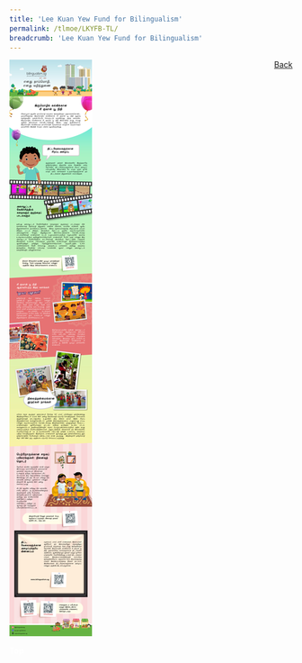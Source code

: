 ```yaml
---
title: 'Lee Kuan Yew Fund for Bilingualism'
permalink: /tlmoe/LKYFB-TL/
breadcrumb: 'Lee Kuan Yew Fund for Bilingualism'
---
```

<!-- Global site tag (gtag.js) - Google Ads: 726049306 -->
<script async src="https://www.googletagmanager.com/gtag/js?id=AW-726049306"></script>
<script>
  window.dataLayer = window.dataLayer || [];
  function gtag(){dataLayer.push(arguments);}
  gtag('js', new Date());

  gtag('config', 'AW-726049306');
</script>
<a href="/exhibits/தமிழ்மொழிக்-காட்சிக்கூடம்-e/community-partners2/"   style="float: right;">Back</a>
 <img src="/images/MTLS2021-LKYFB_TL V2.jpg"> <br/>
<div class="btntop"><a href="#top" style="text-decoration:none;"><span style="color:white"><b>Top</b></span></a></div>
